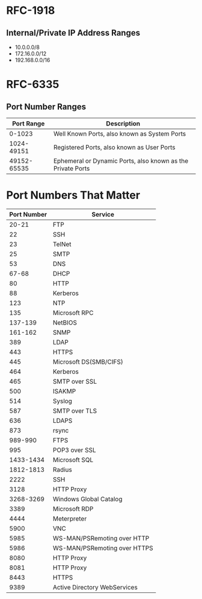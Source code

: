 # RFC-1918
## Internal/Private IP Address Ranges
- 10.0.0.0/8
- 172.16.0.0/12
- 192.168.0.0/16

# RFC-6335
## Port Number Ranges
| Port Range | Description |
|---|---|
| 0-1023 | Well Known Ports, also known as System Ports |
| 1024-49151 | Registered Ports, also known as User Ports |
| 49152-65535 | Ephemeral or Dynamic Ports, also known as the Private Ports |


# Port Numbers That Matter

| Port Number | Service |
|---|---|
| 20-21 | FTP |
| 22 | SSH |
| 23 | TelNet |
| 25 | SMTP |
| 53 | DNS |
| 67-68 | DHCP |
| 80 | HTTP |
| 88 | Kerberos |
| 123 | NTP |
| 135 | Microsoft RPC |
| 137-139 | NetBIOS |
| 161-162 | SNMP |
| 389 | LDAP |
| 443 | HTTPS |
| 445 | Microsoft DS(SMB/CIFS) |
| 464 | Kerberos |
| 465 | SMTP over SSL |
| 500 | ISAKMP |
| 514 | Syslog |
| 587 | SMTP over TLS |
| 636 | LDAPS |
| 873 | rsync |
| 989-990 | FTPS |
| 995 | POP3 over SSL |
| 1433-1434 | Microsoft SQL |
| 1812-1813 | Radius |
| 2222 | SSH |
| 3128 | HTTP Proxy |
| 3268-3269 | Windows Global Catalog |
| 3389 | Microsoft RDP |
| 4444 | Meterpreter |
| 5900 | VNC |
| 5985 | WS-MAN/PSRemoting over HTTP |
| 5986 | WS-MAN/PSRemoting over HTTPS |
| 8080 | HTTP Proxy |
| 8081 | HTTP Proxy |
| 8443 | HTTPS |
| 9389 | Active Directory WebServices |
